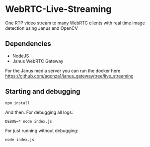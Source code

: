 # WebRTC-Live-Streaming
One RTP video stream to many WebRTC clients with real time image detection using Janus and OpenCV

## Dependencies
- NodeJS
- Janus WebRTC Gateway

For the Janus media server you can run the docker here: 
https://github.com/agonza1/janus_gateway/tree/live_streaming

## Starting and debugging

`npm install`

And then. For debugging all logs:

`DEBUG=* node index.js`

For just running without debugging:

`node index.js`


